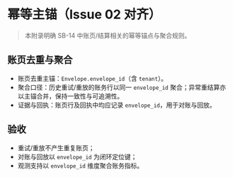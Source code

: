 # 幂等主锚（Issue 02 对齐）

> 本附录明确 SB-14 中账页/结算相关的幂等锚点与聚合规则。

## 账页去重与聚合

- 账页去重主锚：`Envelope.envelope_id`（含 `tenant`）。
- 聚合口径：历史重试/重放的账务行以同一 `envelope_id` 聚合；异常重结算亦以主锚合并，保持一致性与可追溯性。
- 证据与回执：账页行及回执中均应记录 `envelope_id`，用于对账与回放。

## 验收

- 重试/重放不产生重复账页；
- 对账与回放以 `envelope_id` 为闭环定位键；
- 观测支持以 `envelope_id` 维度聚合账务指标。
